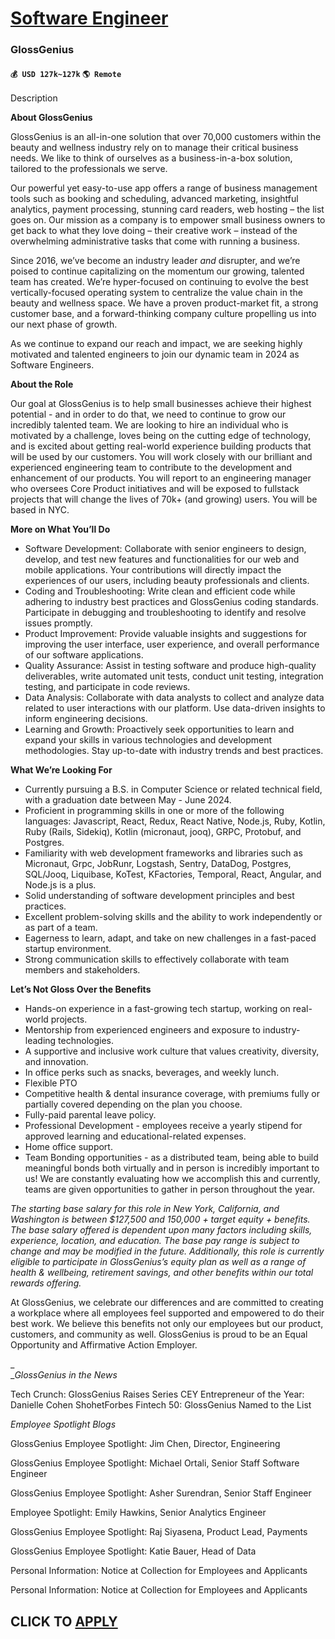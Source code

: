 # [Software Engineer](https://www.remotewlb.com/apply/software-engineer-89574)  
### GlossGenius  
#### `💰 USD 127k~127k` `🌎 Remote`  

Description

**About GlossGenius**

GlossGenius is an all-in-one solution that over 70,000 customers within the beauty and wellness industry rely on to manage their critical business needs. We like to think of ourselves as a business-in-a-box solution, tailored to the professionals we serve.

Our powerful yet easy-to-use app offers a range of business management tools such as booking and scheduling, advanced marketing, insightful analytics, payment processing, stunning card readers, web hosting – the list goes on. Our mission as a company is to empower small business owners to get back to what they love doing – their creative work – instead of the overwhelming administrative tasks that come with running a business.

Since 2016, we’ve become an industry leader _and_ disrupter, and we’re poised to continue capitalizing on the momentum our growing, talented team has created. We’re hyper-focused on continuing to evolve the best vertically-focused operating system to centralize the value chain in the beauty and wellness space. We have a proven product-market fit, a strong customer base, and a forward-thinking company culture propelling us into our next phase of growth.

As we continue to expand our reach and impact, we are seeking highly motivated and talented engineers to join our dynamic team in 2024 as Software Engineers.

**About the Role**

Our goal at GlossGenius is to help small businesses achieve their highest potential - and in order to do that, we need to continue to grow our incredibly talented team. We are looking to hire an individual who is motivated by a challenge, loves being on the cutting edge of technology, and is excited about getting real-world experience building products that will be used by our customers. You will work closely with our brilliant and experienced engineering team to contribute to the development and enhancement of our products. You will report to an engineering manager who oversees Core Product initiatives and will be exposed to fullstack projects that will change the lives of 70k+ (and growing) users. You will be based in NYC.

**More on What You’ll Do**

  * Software Development: Collaborate with senior engineers to design, develop, and test new features and functionalities for our web and mobile applications. Your contributions will directly impact the experiences of our users, including beauty professionals and clients.
  * Coding and Troubleshooting: Write clean and efficient code while adhering to industry best practices and GlossGenius coding standards. Participate in debugging and troubleshooting to identify and resolve issues promptly.
  * Product Improvement: Provide valuable insights and suggestions for improving the user interface, user experience, and overall performance of our software applications.
  * Quality Assurance: Assist in testing software and produce high-quality deliverables, write automated unit tests, conduct unit testing, integration testing, and participate in code reviews.
  * Data Analysis: Collaborate with data analysts to collect and analyze data related to user interactions with our platform. Use data-driven insights to inform engineering decisions.
  * Learning and Growth: Proactively seek opportunities to learn and expand your skills in various technologies and development methodologies. Stay up-to-date with industry trends and best practices.

**What We’re Looking For**

  * Currently pursuing a B.S. in Computer Science or related technical field, with a graduation date between May - June 2024. 
  * Proficient in programming skills in one or more of the following languages: Javascript, React, Redux, React Native, Node.js, Ruby, Kotlin, Ruby (Rails, Sidekiq), Kotlin (micronaut, jooq), GRPC, Protobuf, and Postgres.
  * Familiarity with web development frameworks and libraries such as Micronaut, Grpc, JobRunr, Logstash, Sentry, DataDog, Postgres, SQL/Jooq, Liquibase, KoTest, KFactories, Temporal, React, Angular, and Node.js is a plus.
  * Solid understanding of software development principles and best practices.
  * Excellent problem-solving skills and the ability to work independently or as part of a team.
  * Eagerness to learn, adapt, and take on new challenges in a fast-paced startup environment.
  * Strong communication skills to effectively collaborate with team members and stakeholders.

**Let’s Not Gloss Over the Benefits**

  * Hands-on experience in a fast-growing tech startup, working on real-world projects.
  * Mentorship from experienced engineers and exposure to industry-leading technologies.
  * A supportive and inclusive work culture that values creativity, diversity, and innovation.
  * In office perks such as snacks, beverages, and weekly lunch. 
  * Flexible PTO
  * Competitive health & dental insurance coverage, with premiums fully or partially covered depending on the plan you choose. 
  * Fully-paid parental leave policy.
  * Professional Development - employees receive a yearly stipend for approved learning and educational-related expenses.
  * Home office support.
  * Team Bonding opportunities - as a distributed team, being able to build meaningful bonds both virtually and in person is incredibly important to us! We are constantly evaluating how we accomplish this and currently, teams are given opportunities to gather in person throughout the year.

_The starting base salary for this role in New York, California, and Washington is between $127,500 and 150,000 + target equity + benefits. The base salary offered is dependent upon many factors including skills, experience, location, and education. The base pay range is subject to change and may be modified in the future. Additionally, this role is currently eligible to participate in GlossGenius’s equity plan as well as a range of health & wellbeing, retirement savings, and other benefits within our total rewards offering._

At GlossGenius, we celebrate our differences and are committed to creating a workplace where all employees feel supported and empowered to do their best work. We believe this benefits not only our employees but our product, customers, and community as well. GlossGenius is proud to be an Equal Opportunity and Affirmative Action Employer.

_  
__GlossGenius in the News_

Tech Crunch: GlossGenius Raises Series CEY Entrepreneur of the Year: Danielle Cohen ShohetForbes Fintech 50: GlossGenius Named to the List

_Employee Spotlight Blogs_

GlossGenius Employee Spotlight: Jim Chen, Director, Engineering

GlossGenius Employee Spotlight: Michael Ortali, Senior Staff Software Engineer

GlossGenius Employee Spotlight: Asher Surendran, Senior Staff Engineer

Employee Spotlight: Emily Hawkins, Senior Analytics Engineer

GlossGenius Employee Spotlight: Raj Siyasena, Product Lead, Payments

GlossGenius Employee Spotlight: Katie Bauer, Head of Data

  
  

Personal Information: Notice at Collection for Employees and Applicants

Personal Information: Notice at Collection for Employees and Applicants

  
## CLICK TO [APPLY](https://www.remotewlb.com/apply/software-engineer-89574)

